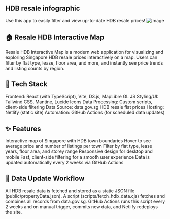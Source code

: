 ## HDB resale infographic 


Use this app to easily filter and view up-to-date HDB resale prices!
![image](https://github.com/user-attachments/assets/77a47389-a039-4f89-a791-3dffa828ef9c)


## 🏠 Resale HDB Interactive Map
Resale HDB Interactive Map is a modern web application for visualizing and exploring Singapore HDB resale prices interactively on a map. Users can filter by flat type, lease, floor area, and more, and instantly see price trends and listing counts by region.

## 🚀 Tech Stack
Frontend: React (with TypeScript), Vite, D3.js, MapLibre GL JS
Styling/UI: Tailwind CSS, Mantine, Lucide Icons
Data Processing: Custom scripts, client-side filtering
Data Source: data.gov.sg HDB resale flat prices
Hosting: Netlify (static site)
Automation: GitHub Actions (for scheduled data updates)

## ✨ Features
Interactive map of Singapore with HDB town boundaries
Hover to see average price and number of listings per town
Filter by flat type, lease years, floor area, and storey range
Responsive design for desktop and mobile
Fast, client-side filtering for a smooth user experience
Data is updated automatically every 2 weeks via GitHub Actions

## 🔄 Data Update Workflow
All HDB resale data is fetched and stored as a static JSON file (public/propertyData.json).
A script (scripts/fetch_hdb_data.cjs) fetches and combines all records from data.gov.sg.
GitHub Actions runs this script every 2 weeks and on manual trigger, commits new data, and Netlify redeploys the site.
